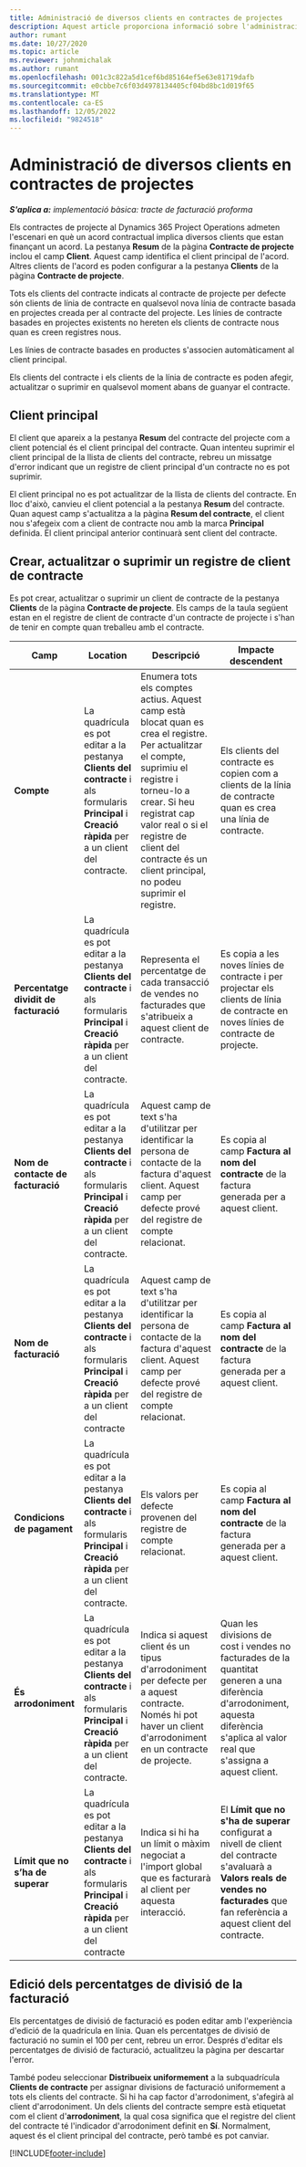 ```yaml
---
title: Administració de diversos clients en contractes de projectes
description: Aquest article proporciona informació sobre l'administració de diversos clients en contractes de projectes.
author: rumant
ms.date: 10/27/2020
ms.topic: article
ms.reviewer: johnmichalak
ms.author: rumant
ms.openlocfilehash: 001c3c822a5d1cef6bd85164ef5e63e81719dafb
ms.sourcegitcommit: e0cbbe7c6f03d4978134405cf04bd8bc1d019f65
ms.translationtype: MT
ms.contentlocale: ca-ES
ms.lasthandoff: 12/05/2022
ms.locfileid: "9824518"
---
```

# <a name="manage-multiple-customers-on-project-contracts"></a>Administració de diversos clients en contractes de projectes

_**S'aplica a:** implementació bàsica: tracte de facturació proforma_

Els contractes de projecte al Dynamics 365 Project Operations admeten l'escenari en què un acord contractual implica diversos clients que estan finançant un acord. La pestanya **Resum** de la pàgina **Contracte de projecte** inclou el camp **Client**. Aquest camp identifica el client principal de l'acord. Altres clients de l'acord es poden configurar a la pestanya **Clients** de la pàgina **Contracte de projecte**.

Tots els clients del contracte indicats al contracte de projecte per defecte són clients de línia de contracte en qualsevol nova línia de contracte basada en projectes creada per al contracte del projecte. Les línies de contracte basades en projectes existents no hereten els clients de contracte nous quan es creen registres nous.

Les línies de contracte basades en productes s'associen automàticament al client principal.

Els clients del contracte i els clients de la línia de contracte es poden afegir, actualitzar o suprimir en qualsevol moment abans de guanyar el contracte.

## <a name="primary-customer"></a>Client principal

El client que apareix a la pestanya **Resum** del contracte del projecte com a client potencial és el client principal del contracte. Quan intenteu suprimir el client principal de la llista de clients del contracte, rebreu un missatge d'error indicant que un registre de client principal d'un contracte no es pot suprimir.

El client principal no es pot actualitzar de la llista de clients del contracte. En lloc d'això, canvieu el client potencial a la pestanya **Resum** del contracte. Quan aquest camp s'actualitza a la pàgina **Resum del contracte**, el client nou s'afegeix com a client de contracte nou amb la marca **Principal** definida. El client principal anterior continuarà sent client del contracte.

## <a name="create-update-or-delete-a-contract-customer-record"></a>Crear, actualitzar o suprimir un registre de client de contracte

Es pot crear, actualitzar o suprimir un client de contracte de la pestanya **Clients** de la pàgina **Contracte de projecte**. Els camps de la taula següent estan en el registre de client de contracte d'un contracte de projecte i s'han de tenir en compte quan treballeu amb el contracte.

| Camp | Location | Descripció | Impacte descendent |
| --- | --- | --- | --- |
| **Compte** | La quadrícula es pot editar a la pestanya **Clients del contracte** i als formularis **Principal** i **Creació ràpida** per a un client del contracte. | Enumera tots els comptes actius. Aquest camp està blocat quan es crea el registre. Per actualitzar el compte, suprimiu el registre i torneu-lo a crear. Si heu registrat cap valor real o si el registre de client del contracte és un client principal, no podeu suprimir el registre. | Els clients del contracte es copien com a clients de la línia de contracte quan es crea una línia de contracte. |
| **Percentatge dividit de facturació** | La quadrícula es pot editar a la pestanya **Clients del contracte** i als formularis **Principal** i **Creació ràpida** per a un client del contracte. | Representa el percentatge de cada transacció de vendes no facturades que s'atribueix a aquest client de contracte. | Es copia a les noves línies de contracte i per projectar els clients de línia de contracte en noves línies de contracte de projecte. |
| **Nom de contacte de facturació** | La quadrícula es pot editar a la pestanya **Clients del contracte** i als formularis **Principal** i **Creació ràpida** per a un client del contracte. | Aquest camp de text s'ha d'utilitzar per identificar la persona de contacte de la factura d'aquest client. Aquest camp per defecte prové del registre de compte relacionat. | Es copia al camp **Factura al nom del contracte** de la factura generada per a aquest client. |
| **Nom de facturació** | La quadrícula es pot editar a la pestanya **Clients del contracte** i als formularis **Principal** i **Creació ràpida** per a un client del contracte | Aquest camp de text s'ha d'utilitzar per identificar la persona de contacte de la factura d'aquest client. Aquest camp per defecte prové del registre de compte relacionat. | Es copia al camp **Factura al nom del contracte** de la factura generada per a aquest client. |
| **Condicions de pagament** | La quadrícula es pot editar a la pestanya **Clients del contracte** i als formularis **Principal** i **Creació ràpida** per a un client del contracte. | Els valors per defecte provenen del registre de compte relacionat. | Es copia al camp **Factura al nom del contracte** de la factura generada per a aquest client. |
| **És arrodoniment** | La quadrícula es pot editar a la pestanya **Clients del contracte** i als formularis **Principal** i **Creació ràpida** per a un client del contracte. | Indica si aquest client és un tipus d'arrodoniment per defecte per a aquest contracte. Només hi pot haver un client d'arrodoniment en un contracte de projecte. | Quan les divisions de cost i vendes no facturades de la quantitat generen a una diferència d'arrodoniment, aquesta diferència s'aplica al valor real que s'assigna a aquest client. |
| **Límit que no s’ha de superar** | La quadrícula es pot editar a la pestanya **Clients del contracte** i als formularis **Principal** i **Creació ràpida** per a un client del contracte | Indica si hi ha un límit o màxim negociat a l'import global que es facturarà al client per aquesta interacció. | El **Límit que no s'ha de superar** configurat a nivell de client del contracte s'avaluarà a **Valors reals de vendes no facturades** que fan referència a aquest client del contracte. |

## <a name="edit-billing-split-percentages"></a>Edició dels percentatges de divisió de la facturació

Els percentatges de divisió de facturació es poden editar amb l'experiència d'edició de la quadrícula en línia. Quan els percentatges de divisió de facturació no sumin el 100 per cent, rebreu un error. Després d'editar els percentatges de divisió de facturació, actualitzeu la pàgina per descartar l'error.

També podeu seleccionar **Distribueix uniformement** a la subquadrícula **Clients de contracte** per assignar divisions de facturació uniformement a tots els clients del contracte. Si hi ha cap factor d'arrodoniment, s'afegirà al client d'arrodoniment. Un dels clients del contracte sempre està etiquetat com el client d'**arrodoniment**, la qual cosa significa que el registre del client del contracte té l'indicador d'arrodoniment definit en **Sí**. Normalment, aquest és el client principal del contracte, però també es pot canviar.


[!INCLUDE[footer-include](../../includes/footer-banner.md)]
